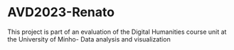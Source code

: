 # AVD2023-Renato

This project is part of an evaluation of the Digital Humanities course unit at the University of Minho- Data analysis and visualization

